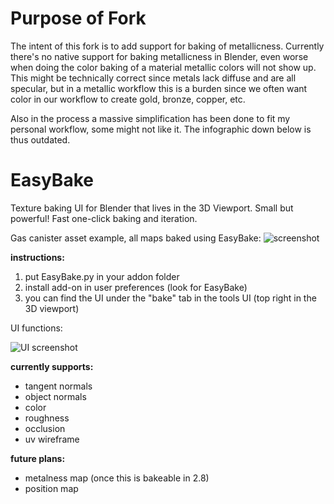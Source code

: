 # Purpose of Fork

The intent of this fork is to add support for baking of metallicness. Currently there's no native support for baking metallicness in Blender, even worse when doing the color baking of a material metallic colors will not show up. This might be technically correct since metals lack diffuse and are all specular, but in a metallic workflow this is a burden since we often want color in our workflow to create gold, bronze, copper, etc. 

Also in the process a massive simplification has been done to fit my personal workflow, some might not like it.
The infographic down below is thus outdated.


# EasyBake
Texture baking UI for Blender that lives in the 3D Viewport.
Small but powerful! Fast one-click baking and iteration.

Gas canister asset example, all maps baked using EasyBake:
![screenshot](http://www.brameulaers.net/blender/addons/github_images/easybake_example.jpg)

**instructions:**

1. put EasyBake.py in your addon folder
2. install add-on in user preferences (look for EasyBake)
3. you can find the UI under the "bake" tab in the tools UI (top right in the 3D viewport)

UI functions:

![UI screenshot](http://www.brameulaers.net/blender/addons/github_images/easybake_instructions.png)

**currently supports:**

- tangent normals
- object normals
- color
- roughness
- occlusion
- uv wireframe

**future plans:**

- metalness map (once this is bakeable in 2.8)
- position map 
